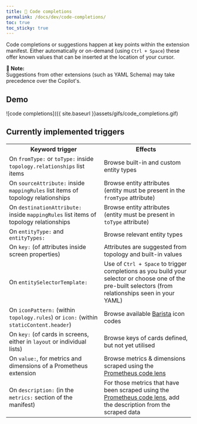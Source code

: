 ```yaml
---
title: 🎹 Code completions
permalink: /docs/dev/code-completions/
toc: true
toc_sticky: true
---
```


Code completions or suggestions happen at key points within the extension manifest. 
Either automatically or on-demand (using `Ctrl + Space`) these offer known values that
can be inserted at the location of your cursor.

<p class="notice--info">
    <strong>📝 Note:</strong>
    <br/>
    Suggestions from other extensions (such as YAML Schema) may take precedence
    over the Copilot's.
</p>

## Demo

![code completions]({{ site.baseurl }}assets/gifs/code_completions.gif)

## Currently implemented triggers

<table style="margin-top: 20px">
  <tr>
    <th>Keyword trigger</th>
    <th>Effects</th>
  </tr>
  <tr>
    <td>
      On <code>fromType:</code> or <code>toType:</code> inside 
      <code>topology.relationships</code> list items
    </td>
    <td>Browse built-in and custom entity types</td>
  </tr>
  <tr>
    <td>
      On <code>sourceAttribute:</code> inside <code>mappingRules</code> list items of 
      topology relationships
    </td>
    <td>
      Browse entity attributes (entity must be present in the <code>fromType</code> attribute)
    </td>
  </tr>
  <tr>
    <td>
      On <code>destinationAttribute:</code> inside <code>mappingRules</code> list items of 
      topology relationships
    </td>
    <td>
      Browse entity attributes (entity must be present in <code>toType</code> attribute)
    </td>
  </tr>
  <tr>
    <td>On <code>entityType:</code> and <code>entityTypes:</code></td>
    <td>Browse relevant entity types</td>
  </tr>
  <tr>
    <td>On <code>key:</code> (of attributes inside screen properties)</td>
    <td>Attributes are suggested from topology and built-in values</td>
  </tr>
  <tr>
    <td>On <code>entitySelectorTemplate:</code></td>
    <td>
      Use of <code>Ctrl + Space</code> to trigger completions as you build your selector or
      choose one of the pre-built selectors (from relationships seen in your YAML)
    </td>
  </tr>
  <tr>
    <td>
      On <code>iconPattern:</code> (within <code>topology.rules</code>) or 
      <code>icon:</code> (within <code>staticContent.header</code>)
    </td>
    <td>
      Browse available <a href="https://barista.dynatrace.com/resources/icons">Barista</a>
      icon codes
    </td>
  </tr>
  <tr>
    <td>
      On <code>key:</code> (of cards in screens, either in <code>layout</code> or individual lists)</td>
    <td>Browse keys of cards defined, but not yet utilised</td>
  </tr>
  <tr>
    <td>On <code>value:</code>, for metrics and dimensions of a Prometheus extension</td>
    <td>
      Browse metrics & dimensions scraped using the
      <a href="/docs/dev/code-lens/#prometheus-code-lenses">Prometheus code lens</a>
    </td>
  </tr>
  <tr>
    <td>On <code>description:</code> (in the <code>metrics:</code> section of the manifest)</td>
    <td>
      For those metrics that have been scraped using the
      <a href="/docs/dev/code-lens/#prometheus-code-lenses">Prometheus code lens</a>, add the description
      from the scraped data
    </td>
  </tr>
</table>
